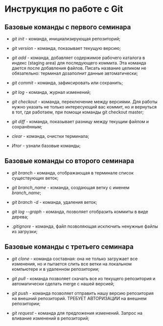 # Инструкция по работе с Git

## Базовые команды с первого семинара

* *git init* - команда, инициализирующая репозиторий;

* *git version* - команда, показывает текущую версию;

* *git add* - команда, добавляет содержимое рабочего каталога 
в индекс (staging area) для последующего коммита. Эта команда дается после добавления файлов. Писать название целиком не обязательно: терминал дозаполнит данные автоматически;

* *git commit* - команда, зафиксировать или сохранить;

* *git log* - команда, журнал изменений;

* *git checkout* - команда, переключение между версиями. Для работы нужно указать не только интересующий вас коммит, но и вернуться в тот, где работаем, при помощи команды git checkout master;

* *git diff* - команда, показывает разницу между текущим файлом
и сохранённым;

* *clear* - команда, очистки терминала;

* *Итог* - узнали базовые команды;

## Базовые команды со второго семинара

* *git branch* - команда, отображающая в терминале список существующих веток;

* *git branch_name* - команда, создающая ветку с именем *branch_name*;

* *git branch -d* - команда, удаления веток;

* *git log --graph* - команда, позволяет отобразить коммиты в виде дерева;

* *.gitignore* - команда, файл позволяющая исключить ненужные файлы из загрузки;

## Базовые команды с третьего семинара

* *git clone* - команда  составная: она не только загружает все изменения, но и пытается слить все ветки на локальном компьютере и в удаленном репозитории;

* *git pull* - команда позволяет скачать все из текущего репозитория и автоматически сделать merge с нашей версией;

* *git push* - команда позволяет отправить нашу версию репозитория на внешний репозиторий. ТРЕБУЕТ АВТОРИЗАЦИИ на внешнем репозитории;

* *git request* - команда для предложения изменений. Запрос на вливание изменений в репозиторий;